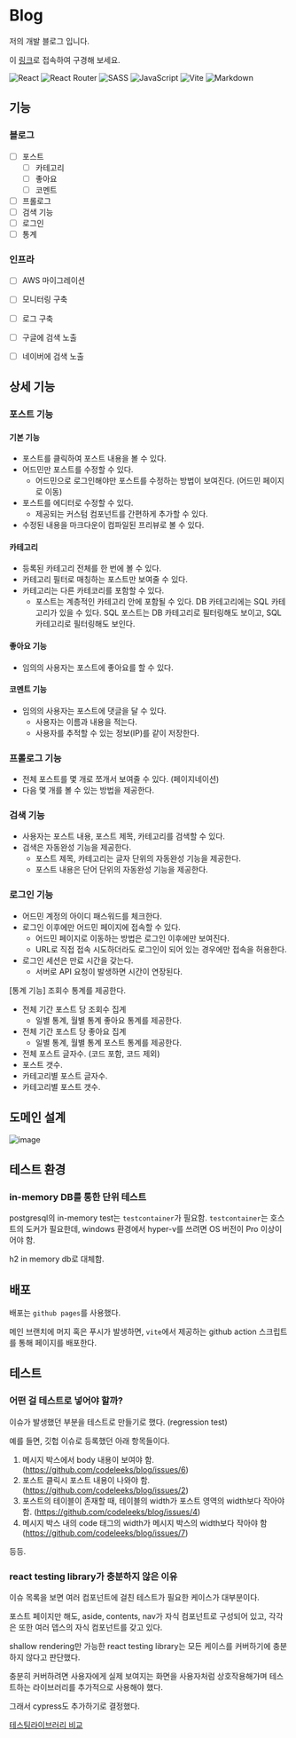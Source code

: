 # Blog

저의 개발 블로그 입니다.

이 [링크](https://codeleeks.github.io/blog/)로 접속하여 구경해 보세요.

![React](https://img.shields.io/badge/react-%2320232a.svg?style=for-the-badge&logo=react&logoColor=%2361DAFB) ![React Router](https://img.shields.io/badge/React_Router-CA4245?style=for-the-badge&logo=react-router&logoColor=white) ![SASS](https://img.shields.io/badge/SASS-hotpink.svg?style=for-the-badge&logo=SASS&logoColor=white) ![JavaScript](https://img.shields.io/badge/javascript-%23323330.svg?style=for-the-badge&logo=javascript&logoColor=%23F7DF1E) ![Vite](https://img.shields.io/badge/vite-%23646CFF.svg?style=for-the-badge&logo=vite&logoColor=white) ![Markdown](https://img.shields.io/badge/markdown-%23000000.svg?style=for-the-badge&logo=markdown&logoColor=white)

## 기능

### 블로그

- [ ] 포스트
  - [ ] 카테고리
  - [ ] 좋아요
  - [ ] 코멘트
- [ ] 프롤로그
- [ ] 검색 기능
- [ ] 로그인
- [ ] 통계

### 인프라

- [ ] AWS 마이그레이션
- [ ] 모니터링 구축
- [ ] 로그 구축
- [ ] 구글에 검색 노출
- [ ] 네이버에 검색 노출


## 상세 기능

### 포스트 기능

#### 기본 기능
- 포스트를 클릭하여 포스트 내용을 볼 수 있다.
- 어드민만 포스트를 수정할 수 있다.
  - 어드민으로 로그인해야만 포스트를 수정하는 방법이 보여진다. (어드민 페이지로 이동)
- 포스트를 에디터로 수정할 수 있다.
  - 제공되는 커스텀 컴포넌트를 간편하게 추가할 수 있다.
- 수정된 내용을 마크다운이 컴파일된 프리뷰로 볼 수 있다.

#### 카테고리
- 등록된 카테고리 전체를 한 번에 볼 수 있다.
- 카테고리 필터로 매칭하는 포스트만 보여줄 수 있다.
- 카테고리는 다른 카테코리를 포함할 수 있다.
  - 포스트는 계층적인 카테고리 안에 포함될 수 있다. DB 카테고리에는 SQL 카테고리가 있을 수 있다. SQL 포스트는 DB 카테고리로 필터링해도 보이고, SQL 카테고리로 필터링해도 보인다.

#### 좋아요 기능
- 임의의 사용자는 포스트에 좋아요를 할 수 있다.

#### 코멘트 기능
- 임의의 사용자는 포스트에 댓글을 달 수 있다.
  - 사용자는 이름과 내용을 적는다.
  - 사용자를 추적할 수 있는 정보(IP)를 같이 저장한다.

### 프롤로그 기능
- 전체 포스트를 몇 개로 쪼개서 보여줄 수 있다. (페이지네이션)
- 다음 몇 개를 볼 수 있는 방법을 제공한다.

### 검색 기능
- 사용자는 포스트 내용, 포스트 제목, 카테고리를 검색할 수 있다.
- 검색은 자동완성 기능을 제공한다.
  - 포스트 제목, 카테고리는 글자 단위의 자동완성 기능을 제공한다.
  - 포스트 내용은 단어 단위의 자동완성 기능을 제공한다.

### 로그인 기능
- 어드민 계정의 아이디 패스워드를 체크한다.
- 로그인 이후에만 어드민 페이지에 접속할 수 있다.
  - 어드민 페이지로 이동하는 방법은 로그인 이후에만 보여진다.
  - URL로 직접 접속 시도하더라도 로그인이 되어 있는 경우에만 접속을 허용한다.
- 로그인 세션은 만료 시간을 갖는다.
  - 서버로 API 요청이 발생하면 시간이 연장된다.

[통계 기능]
조회수 통계를 제공한다.
  - 전체 기간 포스트 당 조회수 집계
    - 일별 통계, 월별 통계
좋아요 통계를 제공한다.
  - 전체 기간 포스트 당 좋아요 집계
    - 일별 통계, 월별 통계
포스트 통계를 제공한다.
  - 전체 포스트 글자수. (코드 포함, 코드 제외)
  - 포스트 갯수.
  - 카테고리별 포스트 글자수.
  - 카테고리별 포스트 갯수.

## 도메인 설계

![image](https://github.com/user-attachments/assets/cd5c2e94-6966-408b-96b7-7b7ad2b77e06)


## 테스트 환경

### in-memory DB를 통한 단위 테스트

postgresql의 in-memory test는 `testcontainer`가 필요함.
`testcontainer`는 호스트의 도커가 필요한데, windows 환경에서 hyper-v를 쓰려면 OS 버전이 Pro 이상이어야 함.

h2 in memory db로 대체함.



## 배포

배포는 `github pages`를 사용했다.

메인 브랜치에 머지 혹은 푸시가 발생하면, `vite`에서 제공하는 github action 스크립트를 통해 페이지를 배포한다.

## 테스트

### 어떤 걸 테스트로 넣어야 할까?

이슈가 발생했던 부분을 테스트로 만들기로 했다. (regression test)

예를 들면, 깃헙 이슈로 등록했던 아래 항목들이다.

1. 메시지 박스에서 body 내용이 보여야 함. (https://github.com/codeleeks/blog/issues/6)
2. 포스트 클릭시 포스트 내용이 나와야 함. (https://github.com/codeleeks/blog/issues/2)
3. 포스트의 테이블이 존재할 때, 테이블의 width가 포스트 영역의 width보다 작아야 함. (https://github.com/codeleeks/blog/issues/4)
4. 메시지 박스 내의 code 태그의 width가 메시지 박스의 width보다 작아야 함 (https://github.com/codeleeks/blog/issues/7)

등등.

### react testing library가 충분하지 않은 이유

이슈 목록을 보면 여러 컴포넌트에 걸친 테스트가 필요한 케이스가 대부분이다.

포스트 페이지만 해도, aside, contents, nav가 자식 컴포넌트로 구성되어 있고, 각각은 또한 여러 뎁스의 자식 컴포넌트를 갖고 있다.

shallow rendering만 가능한 react testing library는 모든 케이스를 커버하기에 충분하지 않다고 판단했다.

충분히 커버하려면 사용자에게 실제 보여지는 화면을 사용자처럼 상호작용해가며 테스트하는 라이브러리를 추가적으로 사용해야 했다.

그래서 cypress도 추가하기로 결정했다.

[테스팅라이브러리 비교](https://haragoo30.medium.com/%ED%85%8C%EC%8A%A4%ED%8A%B8-%EB%9D%BC%EC%9D%B4%EB%B8%8C%EB%9F%AC%EB%A6%AC-%ED%94%84%EB%A0%88%EC%9E%84%EC%9B%8C%ED%81%AC-%EC%A1%B0%EC%82%AC-9ae863c6e1b)
